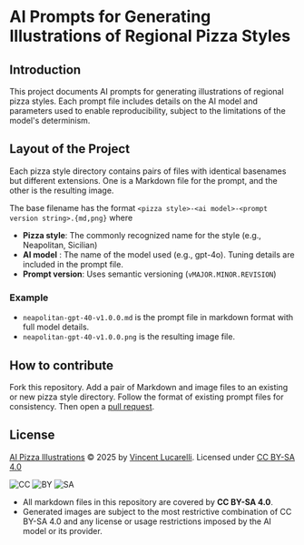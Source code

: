 # AI Prompts for Generating Illustrations of Regional Pizza Styles

## Introduction

This project documents AI prompts for generating illustrations of regional
pizza styles. Each prompt file includes details on the AI model and parameters
used to enable reproducibility, subject to the limitations of the model's
determinism.

## Layout of the Project

Each pizza style directory contains pairs of files with identical basenames but
different extensions. One is a Markdown file for the prompt, and the other is
the resulting image.

The base filename has the format `<pizza style>-<ai model>-<prompt version
string>.{md,png}` where
- **Pizza style**: The commonly recognized name for the style (e.g.,
  Neapolitan, Sicilian)
- **AI model** : The name of the model used (e.g., gpt-4o). Tuning details are
  included in the prompt file.
- **Prompt version**: Uses semantic versioning (`vMAJOR.MINOR.REVISION`)

### Example

- `neapolitan-gpt-40-v1.0.0.md` is the prompt file in markdown format with full
  model details.
- `neapolitan-gpt-40-v1.0.0.png` is the resulting image file.

## How to contribute

Fork this repository. Add a pair of Markdown and image files to an existing or
new pizza style directory. Follow the format of existing prompt files for
consistency. Then open a
[pull request](https://github.com/vincentl/ai-pizza-illustrations/pulls).

## License

[AI Pizza Illustrations](https://github.com/vincentl/ai-pizza-illustrations) ©
2025 by [Vincent Lucarelli](https://github.com/vincentl).
Licensed under [CC BY-SA 4.0](https://creativecommons.org/licenses/by-sa/4.0/)

![CC](https://mirrors.creativecommons.org/presskit/icons/cc.svg)
![BY](https://mirrors.creativecommons.org/presskit/icons/by.svg)
![SA](https://mirrors.creativecommons.org/presskit/icons/sa.svg)

- All markdown files in this repository are covered by **CC BY-SA 4.0**. 
- Generated images are subject to the most restrictive combination of CC BY-SA
  4.0 and any license or usage restrictions imposed by the AI model or its
  provider.


